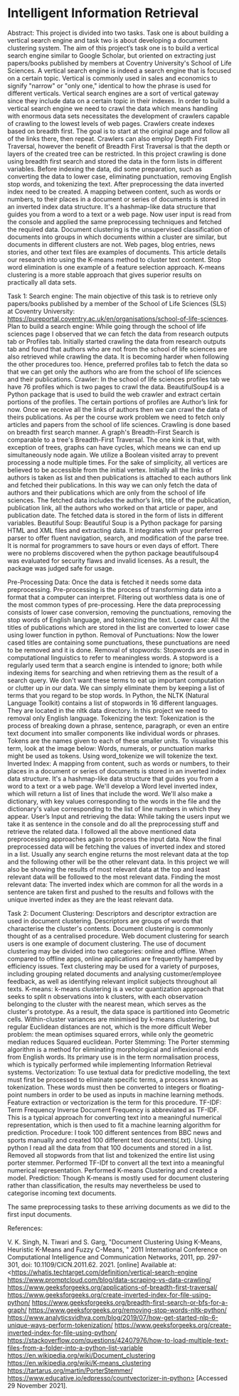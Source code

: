# Intelligent Information Retrieval

Abstract:
This project is divided into two tasks. Task one is about building a vertical search engine and task two is about developing a document clustering system. The aim of this project’s task one is to build a vertical 
search engine similar to Google Scholar, but oriented on extracting just papers/books published by members at Coventry University's School of Life Sciences. A vertical search engine is indeed a search engine that is focused on a certain topic. Vertical is commonly used in sales and economics to signify "narrow" or "only one," identical to how the phrase is used for different verticals. Vertical search engines are a sort of vertical gateway since they include data on a certain topic in their indexes. In order to build a vertical search engine we need to crawl the data which means handling with enormous data sets necessitates the development of crawlers capable of crawling to the lowest levels of web pages. Crawlers create indexes based on breadth first. The goal is to start at the original page and follow all of the links there, then repeat. Crawlers can also employ Depth First Traversal, however the benefit of Breadth First Traversal is that the depth or layers of the created tree can be restricted. In this project crawling is done using breadth first search and stored the data in the form lists in different variables. Before indexing the data, did some preparation, such as converting the data to lower case, eliminating punctuation, removing English stop words, and tokenizing the text. After preprocessing the data inverted index need to be created. A mapping between content, such as words or numbers, to their places in a document or series of documents is stored in an inverted index data structure. It's a hashmap-like data structure that guides you from a word to a text or a web page. Now user input is read from the console and applied the same preprocessing techniques and fetched the required data. Document clustering is the unsupervised classification of documents into groups in which documents within a cluster are similar, but documents in different clusters are not. Web pages, blog entries, news stories, and other text files are examples of documents. This article details our research into using the K-means method to cluster text content. Stop word elimination is one example of a feature selection approach. K-means clustering is a more stable approach that gives superior results on practically all data sets.

Task 1:
Search engine:
The main objective of this task is to retrieve only papers/books published by a member of the School of Life Sciences (SLS) at Coventry University: https://pureportal.coventry.ac.uk/en/organisations/school-of-life-sciences.
Plan to build a search engine:
While going through the school of life sciences page I observed that we can fetch the data from research outputs tab or Profiles tab. Initially started crawling the data from research outputs tab and found that authors who are not from the school of life sciences are also retrieved while crawling the data. It is becoming harder when following the other procedures too. Hence, preferred profiles tab to fetch the data so that we can get only the authors who are from the school of life sciences and their publications.
Crawler:
In the school of life sciences profiles tab we have 76 profiles which is two pages to crawl the data. BeautifulSoup4 is a Python package that is used to build the web crawler and extract certain portions of the profiles. The certain portions of profiles are Author’s link for now. Once we receive all the links of authors then we can crawl the data of theirs publications. As per the course work problem we need to fetch only articles and papers from the school of life sciences.
Crawling is done based on breadth first search manner. A graph's Breadth-First Search is comparable to a tree's Breadth-First Traversal. The one kink is that, with exception of trees, graphs can have cycles, which means we can end up simultaneously node again. We utilize a Boolean visited array to prevent processing a node multiple times. For the sake of simplicity, all vertices are believed to be accessible from the initial vertex. 
Initially all the links of authors is taken as list and then publications is attached to each authors link and fetched their publications. In this way we can only fetch the data of authors and their publications which are only from the school of life sciences. The fetched data includes the author’s link, title of the publication, publication link, all the authors who worked on that article or paper, and publication date. The fetched data is stored in the form of lists in different variables.
Beautiful Soup:
Beautiful Soup is a Python package for parsing HTML and XML files and extracting data. It integrates with your preferred parser to offer fluent navigation, search, and modification of the parse tree. It is normal for programmers to save hours or even days of effort.
There were no problems discovered when the python package beautifulsoup4 was evaluated for security flaws and invalid licenses. As a result, the package was judged safe for usage.

Pre-Processing Data:
Once the data is fetched it needs some data preprocessing. Pre-processing is the process of transforming data into a format that a computer can interpret. Filtering out worthless data is one of the most common types of pre-processing. Here the data preprocessing consists of lower case conversion, removing the punctuations, removing the stop words of English language, and tokenizing the text.
Lower case:
All the titles of publications which are stored in the list are converted to lower case using lower function in python.
Removal of Punctuations:
Now the lower cased titles are containing some punctuations, these punctuations are need to be removed and it is done.
Removal of stopwords:
Stopwords are used in computational linguistics to refer to meaningless words. A stopword is a regularly used term that a search engine is intended to ignore; both while indexing items for searching and when retrieving them as the result of a search query.
We don't want these terms to eat up important computation or clutter up in our data. We can simply eliminate them by keeping a list of terms that you regard to be stop words. In Python, the NLTK (Natural Language Toolkit) contains a list of stopwords in 16 different languages. They are located in the nltk data directory. In this project we need to removal only English language.
Tokenizing the text:
Tokenization is the process of breaking down a phrase, sentence, paragraph, or even an entire text document into smaller components like individual words or phrases. Tokens are the names given to each of these smaller units. To visualise this term, look at the image below: Words, numerals, or punctuation marks might be used as tokens.
Using word_tokenize we will tokenize the text.
Inverted Index:
A mapping from content, such as words or numbers, to their places in a document or series of documents is stored in an inverted index data structure. It's a hashmap-like data structure that guides you from a word to a text or a web page.
We'll develop a Word level inverted index, which will return a list of lines that include the word. We'll also make a dictionary, with key values corresponding to the words in the file and the dictionary's value corresponding to the list of line numbers in which they appear.
User’s Input and retrieving the data:
While taking the users input we take it as sentence in the console and do all the preprocessing stuff and retrieve the related data.
I followed all the above mentioned data preprocessing approaches again to process the input data.
Now the final preprocessed data will be fetching the values of inverted index and stored in a list.
Usually any search engine returns the most relevant data at the top and the following other will be the other relevant data.
In this project we will also be showing the results of most relevant data at the top and least relevant data will be followed to the most relevant data.
Finding the most relevant data:
The inverted index which are common for all the words in a sentence are taken first and pushed to the results and follows with the unique inverted index as they are the least relevant data.

Task 2:
Document Clustering:
Descriptors and descriptor extraction are used in document clustering. Descriptors are groups of words that characterise the cluster's contents. Document clustering is commonly thought of as a centralised procedure. Web document clustering for search users is one example of document clustering.
The use of document clustering may be divided into two categories: online and offline. When compared to offline apps, online applications are frequently hampered by efficiency issues. Text clustering may be used for a variety of purposes, including grouping related documents and analysing customer/employee feedback, as well as identifying relevant implicit subjects throughout all texts.
K-means:
k-means clustering is a vector quantization approach that seeks to split n observations into k clusters, with each observation belonging to the cluster with the nearest mean, which serves as the cluster's prototype. As a result, the data space is partitioned into Geometric cells. Within-cluster variances are minimised by k-means clustering, but regular Euclidean distances are not, which is the more difficult Weber problem: the mean optimises squared errors, while only the geometric median reduces Squared euclidean.
Porter Stemming:
The Porter stemming algorithm is a method for eliminating morphological and inflexional ends from English words. Its primary use is in the term normalisation process, which is typically performed while implementing Information Retrieval systems.
Vectorization:
To use textual data for predictive modelling, the text must first be processed to eliminate specific terms, a process known as tokenization. These words must then be converted to integers or floating-point numbers in order to be used as inputs in machine learning methods. Feature extraction or vectorization is the term for this procedure.
TF-IDF:
Term Frequency Inverse Document Frequency is abbreviated as TF-IDF. This is a typical approach for converting text into a meaningful numerical representation, which is then used to fit a machine learning algorithm for prediction.
Procedure:
I took 100 different sentences from BBC news and sports manually and created 100 different text documents(.txt). Using python I read all the data from that 100 documents and stored in a list.
Removed all stopwords from that list and tokenized the entire list using porter stemmer. Performed TF-IDf to convert all the text into a meaningful numerical representation. Performed K-means Clustering and created a model.
Prediction:
Though K-means is mostly used for document clustering rather than classification, the results may nevertheless be used to categorise incoming text documents.
 
The same preprocessing tasks to these arriving documents as we did to the first input documents.
 
References:

V. K. Singh, N. Tiwari and S. Garg, "Document Clustering Using K-Means, Heuristic K-Means and Fuzzy C-Means, " 2011 International Conference on Computational Intelligence and Communication Networks, 2011, pp. 297-301, doi: 10.1109/CICN.2011.62.
2021. [online] Available at: <https://whatis.techtarget.com/definition/vertical-search-engine https://www.promptcloud.com/blog/data-scraping-vs-data-crawling/ https://www.geeksforgeeks.org/applications-of-breadth-first-traversal/ https://www.geeksforgeeks.org/create-inverted-index-for-file-using-python/ https://www.geeksforgeeks.org/breadth-first-search-or-bfs-for-a-graph/ https://www.geeksforgeeks.org/removing-stop-words-nltk-python/ https://www.analyticsvidhya.com/blog/2019/07/how-get-started-nlp-6-unique-ways-perform-tokenization/ https://www.geeksforgeeks.org/create-inverted-index-for-file-using-python/ https://stackoverflow.com/questions/42407976/how-to-load-multiple-text-files-from-a-folder-into-a-python-list-variable https://en.wikipedia.org/wiki/Document_clustering https://en.wikipedia.org/wiki/K-means_clustering https://tartarus.org/martin/PorterStemmer/ https://www.educative.io/edpresso/countvectorizer-in-python> [Accessed 29 November 2021]. 
